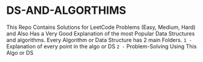 # DS-AND-ALGORTHIMS
This Repo Contains Solutions for LeetCode Problems (Easy, Medium, Hard) and Also Has a Very Good Explanation of the most Popular Data Structures and algorithms. Every Algorithm or Data Structure has 2 main Folders. `1 -` Explanation of every point in the algo or DS
`2 -` Problem-Solving Using This Algo or DS
